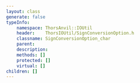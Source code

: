 ```yaml
---
layout: class
generate: false
typeInfo:
    namespace: ThorsAnvil::IOUtil
    header:    ThorsIOUtil/SignConversionOption.h
    classname: SignConversionOption_char
    parent:    
    description: 
    methods: []
    protected: []
    virtual: []
children: []
---
```


